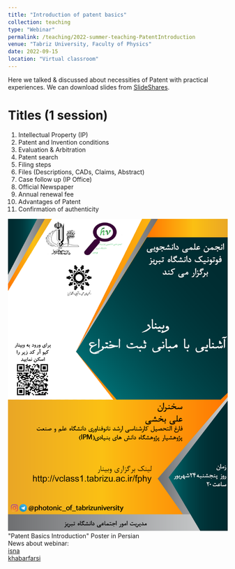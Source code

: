 ```yaml
---
title: "Introduction of patent basics"
collection: teaching
type: "Webinar"
permalink: /teaching/2022-summer-teaching-PatentIntroduction
venue: "Tabriz University, Faculty of Physics"
date: 2022-09-15
location: "Virtual classroom"
---
```


Here we talked & discussed about necessities of Patent with practical experiences.
We can download slides from <a href="https://www.slideshare.net/alibakhshi15/patent-introduction-persianpptx">SlideShares</a>.

Titles (1 session)
======
1) Intellectual Property (IP) <br>
2) Patent and Invention conditions <br>
3) Evaluation & Arbitration <br>
4) Patent search <br>
5) Filing steps <br>
6) Files (Descriptions, CADs, Claims, Abstract) <br>
7) Case follow up (IP Office) <br>
8) Official Newspaper <br>
9) Annual renewal fee <br>
10) Advantages of Patent <br>
11) Confirmation of authenticity <br>

![PatentIntro2022.png](/images/teachings/PatentIntro2022.png)
"Patent Basics Introduction" Poster in Persian <br>
News about webinar:<br>
<a href="https://www.isna.ir/news/1401062115873/%D8%A2%D8%B4%D9%86%D8%A7%DB%8C%DB%8C-%D8%A8%D8%A7-%D9%85%D8%A8%D8%A7%D9%86%DB%8C-%D8%AB%D8%A8%D8%AA-%D8%A7%D8%AE%D8%AA%D8%B1%D8%A7%D8%B9"> isna </a><br>
<a href="https://khabarfarsi.com/u/129337357"> khabarfarsi </a> <br>
